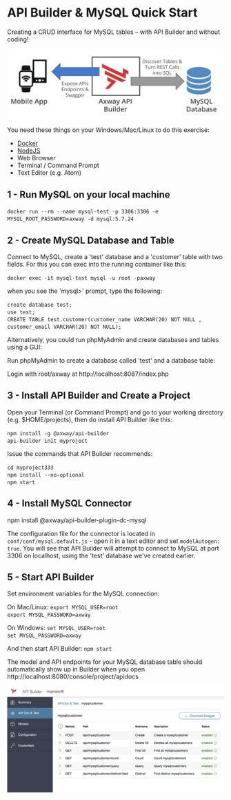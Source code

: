 # API Builder & MySQL Quick Start

Creating a CRUD interface for MySQL tables – with API Builder and without coding!

![](buildermysql1.png)

You need these things on your Windows/Mac/Linux to do this exercise:

* [Docker](https://docs.docker.com/install/)
* [NodeJS](https://nodejs.org/en/download/)
* Web Browser
* Terminal / Command Prompt
* Text Editor (e.g. Atom)

## 1 - Run MySQL on your local machine

`docker run --rm --name mysql-test -p 3306:3306 -e MYSQL_ROOT_PASSWORD=axway -d mysql:5.7.24`


## 2 - Create MySQL Database and Table

Connect to MySQL, create a 'test' database and a 'customer' table with two fields. For this you can exec into the running container like this:

`docker exec -it mysql-test mysql -u root -paxway`

when you see the 'mysql>' prompt, type the following:

`create database test;`   
`use test;`   
`CREATE TABLE test.customer(customer_name VARCHAR(20) NOT NULL , customer_email VARCHAR(20) NOT NULL);`

Alternatively, you could run phpMyAdmin and create databases and tables using a GUI:

Run phpMyAdmin to create a database called 'test' and a database table:

Login with root/axway at http://localhost:8087/index.php

## 3 - Install API Builder and Create a Project

Open your Terminal (or Command Prompt) and go to your working directory (e.g. $HOME/projects), then do install API Builder like this:

`npm install -g @axway/api-builder`  
`api-builder init myproject`

Issue the commands that API Builder recommends:

`cd myproject333`   
`npm install --no-optional`   
`npm start`

## 4 - Install MySQL Connector

npm install @axway/api-builder-plugin-dc-mysql

The configuration file 	for the connector is located in `conf/conf/mysql.default.js` - open it in a text editor and set `modelAutogen: true`. You will see that API Builder will attempt to connect to MySQL at port 3306 on localhost, using the 'test' database we've created earlier.


## 5 - Start API Builder

Set environment variables for the MySQL connection:

On Mac/Linux:
`export MYSQL_USER=root`   
`export MYSQL_PASSWORD=axway`

On Windows:
`set MYSQL_USER=root`   
`set MYSQL_PASSWORD=axway`

And then start API Builder:
`npm start`

The model and API endpoints for your MySQL database table should automatically show up in Builder when you open http://localhost:8080/console/project/apidocs

![](builder-cust1.png)
